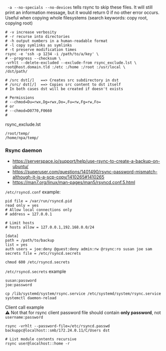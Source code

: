 ` -a --no-specials --no-devices` tells rsync to skip these files. It will still print an information message, but it would return 0 if no other error occurs. Useful when copying whole filesystems (search keywords: copy root, copying root)

```shell
# -v increase verbosity
# -r recurse into directories
# -h output numbers in a human-readable format
# -l copy symlinks as symlinks
# -t preserve modification times
rsync -e 'ssh -p 1234 -i /path/to/a/key' \
# --progress --checksum \
-vrhlt --delete-excluded --exclude-from rsync_exclude.lst \
root@host.domain.tld :/etc :/home :/root :/usr/local \
/dst/path/

# /src dst[/]   ==> Creates src subdirectory in dst
# /src/ dst[/]  ==> Copies src content to dst itself
# In both cases dst will be created if doesn't exists

# Permissions
# --chmod=Du=rwx,Dg=rwx,Do=,Fu=rw,Fg=rw,Fo=
# or
# --chmod=D0770,F0660
# 
```
rsync_exclude.lst
```
/root/temp/
/home/npa/temp/
```

### Rsync daemon
* https://serverspace.io/support/help/use-rsync-to-create-a-backup-on-ubuntu/
* https://superuser.com/questions/1401490/rsync-password-mismatch-although-it-is-a-scp-copy/1410265#1410265
* https://man7.org/linux/man-pages/man5/rsyncd.conf.5.html

`/etc/rsyncd.conf` example:
```
pid file = /var/run/rsyncd.pid
read only = yes
# Allow local connections only
# address = 127.0.0.1

# Limit hosts
# hosts allow = 127.0.0.1,192.168.0.0/24

[data]
path = /path/to/backup
list = yes
auth users = joe:deny @guest:deny admin:rw @rsync:ro susan joe sam
secrets file = /etc/rsyncd.secrets
```
```shell
chmod 600 /etc/rsyncd.secrets
```
`/etc/rsyncd.secrets` example
```
susan:password
joe:password
```

```shell
cp /lib/systemd/system/rsync.service /etc/systemd/system/rsync.service
systemctl daemon-reload
```
Client call example<br>
:warning: Not that for rsync client password file should contain **only password**, not `username:password`

```shell
rsync -vrhlt --password-file=/etc/rsyncd.passwd backuppc@localhost::smb/172.24.0.11/C/Users dst

# List module contents recursive
rsync user@localhost::home -r
```
